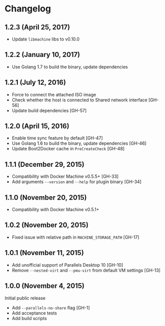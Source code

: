 # Changelog

## 1.2.3 (April 25, 2017)
- Update `libmachine` libs to v0.10.0

## 1.2.2 (January 10, 2017)
- Use Golang 1.7 to build the binary, update dependencies

## 1.2.1 (July 12, 2016)
- Force to connect the attached ISO image
- Check whether the host is connected to Shared network interface [GH-56]
- Update build dependencies [GH-57]

## 1.2.0 (April 15, 2016)
- Enable time sync feature by default [GH-47]
- Use Golang 1.6 to build the binary, update dependencies [GH-46]
- Update Boot2Docker cache in `PreCreateCheck` [GH-48]

## 1.1.1 (December 29, 2015)
- Compatibility with Docker Machine v0.5.5+ [GH-33]
- Add arguments `--version` and `--help` for plugin binary [GH-34]

## 1.1.0 (November 20, 2015)
- Compatibility with Docker Machine v0.5.1+

## 1.0.2 (November 20, 2015)
- Fixed issue with relative path in `MACHINE_STORAGE_PATH` [GH-17]

## 1.0.1 (November 11, 2015)
- Add unofficial support of Parallels Desktop 10 [GH-10]
- Remove `--nested-virt` and `--pmu-virt` from default VM settings [GH-13]

## 1.0.0 (November 4, 2015)
Initial public release
- Add `--parallels-no-share` flag [GH-1]
- Add acceptance tests
- Add build scripts
